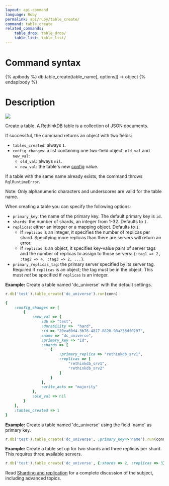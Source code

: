 ```yaml
---
layout: api-command
language: Ruby
permalink: api/ruby/table_create/
command: table_create
related_commands:
    table_drop: table_drop/
    table_list: table_list/
---
```


# Command syntax #

{% apibody %}
db.table_create(table_name[, options]) &rarr; object
{% endapibody %}

# Description #

<img src="/assets/images/docs/api_illustrations/table_create_ruby.png" class="api_command_illustration" />

Create a table. A RethinkDB table is a collection of JSON documents.

If successful, the command returns an object with two fields:

* `tables_created`: always `1`.
* `config_changes`: a list containing one two-field object, `old_val` and `new_val`:
    * `old_val`: always `nil`.
    * `new_val`: the table's new [config](/api/ruby/config) value.

If a table with the same name already exists, the command throws `RqlRuntimeError`.

Note: Only alphanumeric characters and underscores are valid for the table name.

When creating a table you can specify the following options:

* `primary_key`: the name of the primary key. The default primary key is `id`.
* `shards`: the number of shards, an integer from 1-32. Defaults to `1`.
* `replicas`: either an integer or a mapping object. Defaults to `1`.
    * If `replicas` is an integer, it specifies the number of replicas per shard. Specifying more replicas than there are servers will return an error.
    * If `replicas` is an object, it specifies key-value pairs of server tags and the number of replicas to assign to those servers: `{:tag1 => 2, :tag2 => 4, :tag3 => 2, ...}`.
* `primary_replicas_tag`: the primary server specified by its server tag. Required if `replicas` is an object; the tag must be in the object. This must *not* be specified if `replicas` is an integer.


__Example:__ Create a table named 'dc_universe' with the default settings.

```rb
r.db('test').table_create('dc_universe').run(conn)

{
    :config_changes => [
        {
            :new_val => {
                :db => "test",
                :durability =>  "hard",
                :id => "20ea60d4-3b76-4817-8828-98a236df0297",
                :name => "dc_universe",
                :primary_key => "id",
                :shards => [
                    {
                        :primary_replica => "rethinkdb_srv1",
                        :replicas => [
                            "rethinkdb_srv1",
                            "rethinkdb_srv2"
                        ]
                    }
                ],
                :write_acks => "majority"
            },
            :old_val => nil
        }
    ],
    :tables_created => 1
}
```

__Example:__ Create a table named 'dc_universe' using the field 'name' as primary key.

```rb
r.db('test').table_create('dc_universe', :primary_key=>'name').run(conn)
```


__Example:__ Create a table set up for two shards and three replicas per shard. This requires three available servers.

```rb
r.db('test').table_create('dc_universe', {:shards => 2, :replicas => 3}).run(conn)
```

Read [Sharding and replication](/docs/sharding-and-replication/) for a complete discussion of the subject, including advanced topics.
